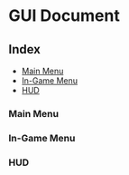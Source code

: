 # GUI Document

## Index

- [Main Menu](https://github.com/Sanmopre/DOLIME-CORP-PROJECT-II/blob/master/Docs/GUIDocument.md#main-menu)
- [In-Game Menu](https://github.com/Sanmopre/DOLIME-CORP-PROJECT-II/blob/master/Docs/GUIDocument.md#in-game-menu)
- [HUD](https://github.com/Sanmopre/DOLIME-CORP-PROJECT-II/blob/master/Docs/GUIDocument.md#hud)

### Main Menu
### In-Game Menu
### HUD
